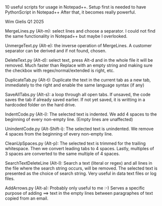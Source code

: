 10 useful scripts for usage in Notepad++. Setup first is needed to have PythonScript in Notepad++
After that, it becomes really powerful.

Wim Gielis
Q1 2025


MergeLines.py (Alt-m):
select lines and choose a separator. I could not find the same functionality in Notepad++ but maybe I overlooked.

UnmergeText.py (Alt-e):
the inverse operation of MergeLines. A customer separator can be derived and if not found, chosen.

DeleteText.py (Alt-d):
select text, press Alt-d and in the whole file it will be removed. Much faster than Replace with an empty string and making sure the checkbox with regex/normal/extended is right, etc.

DuplicateTab.py (Alt-t):
Duplicate the text in the current tab as a new tab, immediately to the right and enable the same language syntax (if any)

SaveAllTabs.py (Alt-s):
a loop through all open tabs. If unsaved, the code saves the tab if already saved earlier. If not yet saved, it is writting in a hardcoded folder on the hard drive.

IndentCode.py (Alt-i):
The selected text is indented. We add 4 spaces to the beginning of every non-empty line. (Empty lines are unaffected)

UnindentCode.py (Alt-Shift-i):
The selected text is unindented. We remove 4 spaces from the beginning of every non-empty line.

CleanUpSpaces.py (Alt-p):
The selected text is trimmed for the trailing whitespace. Then we convert leading tabs to 4 spaces. Lastly, multiples of 3 spaces are converted to the same multiple of 4 spaces.

SearchTextDeleteLine (Alt-l):
Search a text (literal or regex) and all lines in the file where the search string occurs, will be removed. The selected text is presented as the choice of search string. Very useful in data text files or log files.

AddArrows.py (Alt-a):
Probably only useful to me :-) Serves a specific purpose of adding ==> text in the empty lines between paragraphes of text copied from an email.
